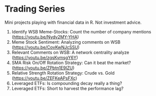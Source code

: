 # Trading Series

Mini projects playing with financial data in R. Not investment advice.

1. Identify WSB Meme-Stocks: Count the number of company mentions (https://youtu.be/Nydv2MY-YHA)
2. Meme Stock Sentiment: Analyzing comments on WSB (https://youtu.be/CovKwNJcSSU)
3. Relevant Comments on WSB: A network centrality analyze (https://youtu.be/zgsKymsgY6Y)
4. SMA Risk On/Off Rotation Strategy: Can it beat the market? (https://youtu.be/ZPbtn1E9IZU) 
5. Relative Strength Rotation Strategy: Crude vs. Gold (https://youtu.be/ZEFKeAPsFXc)
6. Leveraged ETFs: Is compounding decay really a thing?
7. Leveraged ETFs: Short to harvest the performance lag?
